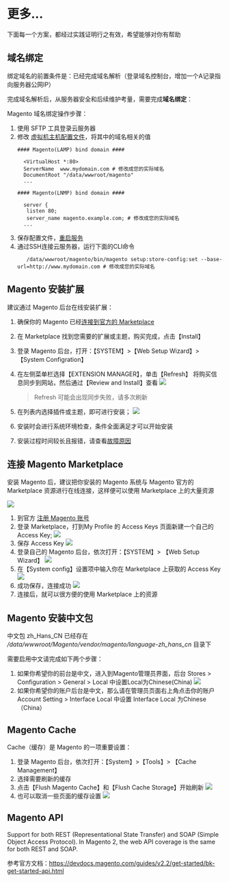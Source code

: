 # 更多...

下面每一个方案，都经过实践证明行之有效，希望能够对你有帮助

## 域名绑定

绑定域名的前置条件是：已经完成域名解析（登录域名控制台，增加一个A记录指向服务器公网IP）  

完成域名解析后，从服务器安全和后续维护考量，需要完成**域名绑定**：

Magento 域名绑定操作步骤：

1. 使用 SFTP 工具登录云服务器
2. 修改 [虚拟机主机配置文件](/zh/stack-components.html#apache)，将其中的域名相关的值
   ```text
   #### Magento(LAMP) bind domain #### 

     <VirtualHost *:80>
     ServerName  www.mydomain.com # 修改成您的实际域名
     DocumentRoot "/data/wwwroot/magento"
     ...
     
   #### Magento(LNMP) bind domain #### 

     server {
      listen 80;
      server_name magento.example.com; # 修改成您的实际域名
     ...

   ```
3. 保存配置文件，[重启服务](/zh/admin-services.html#apache)
4. 通过SSH连接云服务器，运行下面的CLI命令
   ```shell
      /data/wwwroot/magento/bin/magento setup:store-config:set --base-url=http://www.mydomain.com # 修改成您的实际域名
   ```



## Magento 安装扩展

建议通过 Magento 后台在线安装扩展：

1. 确保你的 Magento 已经[连接到官方的 Marketplace](/zh/stack-installation.html#连接-magento-marketplace)
3. 在 Marketplace 找到您需要的扩展或主题，购买完成，点击【Install】
4. 登录 Magento 后台，打开：【SYSTEM】>【Web Setup Wizard】>【System Configration】 
5. 在左侧菜单栏选择【EXTENSION MANAGER】，单击【Refresh】 将购买信息同步到网站，然后通过【Review and Install】查看
    ![](https://libs.websoft9.com/Websoft9/DocsPicture/zh/magento/magento-theme-1-websoft9.png)
   > Refresh 可能会出现同步失败，请多次刷新

6. 在列表内选择插件或主题，即可进行安装；
    ![](https://libs.websoft9.com/Websoft9/DocsPicture/zh/magento/magento-theme-2-websoft9.png)
7. 安装时会进行系统环境检查，条件全面满足才可以开始安装
8. 安装过程时间较长且报错，请查看[故障原因](/zh/else-troubleshooting.html#magento-在线升级或在线安装插件报错？)

## 连接 Magento Marketplace

安装 Magento 后，建议把你安装的 Magento 系统与 Magento 官方的 Marketplace 资源进行在线连接，这样便可以使用 Marketplace 上的大量资源

![](http://libs.websoft9.com/Websoft9/DocsPicture/zh/magento/magento-setuptools-websoft9.png)  

1. 到官方 [注册 Magento 账号](https://account.magento.com/applications/customer/login)
2. 登录 Marketplace，打到My Profile 的 Access Keys 页面新建一个自己的 Access Key; 
   ![](http://libs.websoft9.com/Websoft9/DocsPicture/zh/magento/magento-smtp-1-websoft9.png)  
3. 保存 Access Key
   ![](http://libs.websoft9.com/Websoft9/DocsPicture/zh/magento/magento-savemykey-websoft9.png)  
4. 登录自己的 Magento 后台，依次打开：【SYSTEM】> 【Web Setup Wizard】
   ![](http://libs.websoft9.com/Websoft9/DocsPicture/zh/magento/magento-websetupwz-websoft9.png) 
5. 在【System config】设置项中输入你在 Marketplace 上获取的 Access Key
   ![](http://libs.websoft9.com/Websoft9/DocsPicture/zh/magento/magento-setmkkey-websoft9.png) 
6. 成功保存，连接成功
   ![](http://libs.websoft9.com/Websoft9/DocsPicture/zh/magento/magento-setmkkeyss-websoft9.png) 
7. 连接后，就可以很方便的使用 Marketplace 上的资源

## Magento 安装中文包

中文包 zh_Hans_CN 已经存在 */data/wwwroot/Magento/vendor/magento/language-zh_hans_cn* 目录下  

需要启用中文请完成如下两个步骤：

1.  如果你希望你的前台是中文，进入到Magento管理员界面，后台 Stores > Configuration > General > Local 中设置Local为Chinese(China)
    ![](https://libs.websoft9.com/Websoft9/DocsPicture/zh/magento/magento-setlan-websoft9.png)
2.  如果你希望你的账户后台是中文，那么请在管理员页面右上角点击你的账户 Account Setting > Interface Local 中设置 Interface Local 为Chinese（China）

## Magento Cache

Cache（缓存）是 Magento 的一项重要设置：

1. 登录 Magento 后台，依次打开：【System】>【Tools】> 【Cache Management】
2. 选择需要刷新的缓存
3. 点击【Flush Magento Cache】和【Flush Cache Storage】开始刷新
   ![](https://libs.websoft9.com/Websoft9/DocsPicture/zh/magento/magento-flushcache-websoft9.png)
4. 也可以取消一些页面的缓存设置
   ![](https://libs.websoft9.com/Websoft9/DocsPicture/zh/magento/magento-dscache-websoft9.png)

## Magento API

Support for both REST (Representational State Transfer) and SOAP (Simple Object Access Protocol). In Magento 2, the web API coverage is the same for both REST and SOAP.

参考官方文档：https://devdocs.magento.com/guides/v2.2/get-started/bk-get-started-api.html

